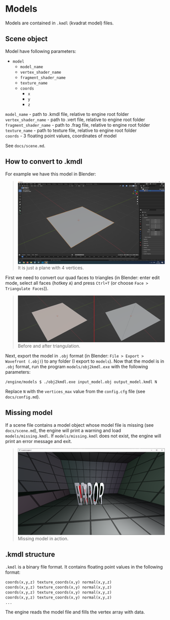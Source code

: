 # Models

Models are contained in `.kmdl` (kvadrat model) files.

## Scene object

Model have following parameters:

* `model`
  * `model_name`
  * `vertex_shader_name`
  * `fragment_shader_name`
  * `texture_name`
  * `coords`
    * `x`
    * `y`
    * `z`

`model_name` - path to .kmdl file, relative to engine root folder\
`vertex_shader_name` - path to .vert file, relative to engine root folder\
`fragment_shader_name` - path to .frag file, relative to engine root folder\
`texture_name` - path to texture file, relative to engine root folder\
`coords` - 3 floating point values, coordinates of model

See `docs/scene.md`.

## How to convert to .kmdl

For example we have this model in Blender:
> ![Nice model](./img/mdl1.png)
It is just a plane with 4 vertices.

First we need to convert our quad faces to triangles (in Blender: enter edit mode, select all faces (hotkey `A`) and press `Ctrl+T` (or choose `Face > Triangulate Faces`)).

> ![Triangulation](./img/mdl2.png)
Before and after triangulation.

Next, export the model in `.obj` format (in Blender: `File > Export > Wavefront (.obj)`) to any folder (I export to `models`).
Now that the model is in `.obj` format, run the program `models/obj2kmdl.exe` with the following parameters:

``` text
/engine/models $ ./obj2kmdl.exe input_model.obj output_model.kmdl N
```

Replace `N` with the `vertices_max` value from the `config.cfg` file (see `docs/config.md`).

## Missing model

If a scene file contains a model object whose model file is missing (see `docs/scene.md`), the engine will print a warning and load `models/missing.kmdl`. If `models/missing.kmdl` does not exist, the engine will print an error message and exit.

>![Missing model](./img/mdl3.png)
Missing model in action.

## .kmdl structure

`.kmdl` is a binary file format. It contains floating point values in the following format:

``` text
coords(x,y,z) texture_coords(x,y) normal(x,y,z)
coords(x,y,z) texture_coords(x,y) normal(x,y,z)
coords(x,y,z) texture_coords(x,y) normal(x,y,z)
coords(x,y,z) texture_coords(x,y) normal(x,y,z)
...
```

The engine reads the model file and fills the vertex array with data.
